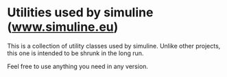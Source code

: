 <!-- markdownlint-disable no-trailing-spaces -->
<!-- markdownlint-disable no-inline-html -->
# Utilities used by simuline (www.simuline.eu)

This is a collection of utility classes used by simuline.
Unlike other projects, this one is intended to be shrunk in the long run.

Feel free to use anything you need in any version. 
